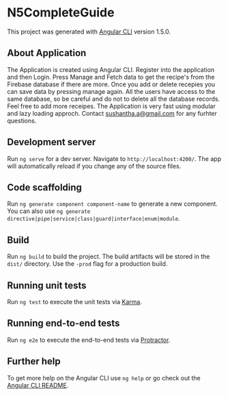 # N5CompleteGuide

This project was generated with [Angular CLI](https://github.com/angular/angular-cli) version 1.5.0.

## About Application

The Application is created using Angular CLI. Register into the application and then Login. Press Manage and Fetch data to get the recipe's from the Firebase database if there are more. Once you add or delete recepies you can save data by pressing manage again. All the users have access to the same database, so be careful and do not to delete all the database  records. Feel free to add more receipes. The Application is very fast using modular and lazy loading approch. Contact sushantha.a@gmail.com for any furhter questions.

## Development server

Run `ng serve` for a dev server. Navigate to `http://localhost:4200/`. The app will automatically reload if you change any of the source files.

## Code scaffolding

Run `ng generate component component-name` to generate a new component. You can also use `ng generate directive|pipe|service|class|guard|interface|enum|module`.

## Build

Run `ng build` to build the project. The build artifacts will be stored in the `dist/` directory. Use the `-prod` flag for a production build.

## Running unit tests

Run `ng test` to execute the unit tests via [Karma](https://karma-runner.github.io).

## Running end-to-end tests

Run `ng e2e` to execute the end-to-end tests via [Protractor](http://www.protractortest.org/).

## Further help

To get more help on the Angular CLI use `ng help` or go check out the [Angular CLI README](https://github.com/angular/angular-cli/blob/master/README.md).


